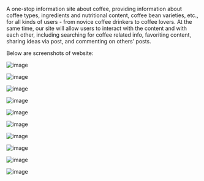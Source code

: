 A one-stop information site about coffee, providing information about coffee types, ingredients and nutritional content, coffee bean varieties, etc., for all kinds of users - from novice coffee drinkers to coffee lovers. At the same time, our site will allow users to interact with the content and with each other, including searching for coffee related info, favoriting content, sharing ideas via post, and commenting on others’ posts.

Below are screenshots of website:

![image](https://user-images.githubusercontent.com/80549882/185031581-6c1d8981-bef6-4935-97a9-f2129ea9b7c7.png)

![image](https://user-images.githubusercontent.com/80549882/185031761-52612a3c-4443-4042-a556-e2a669381a18.png)

![image](https://user-images.githubusercontent.com/80549882/185031833-f463dc02-22ac-47ba-ae10-2d5cce7dc0cc.png)

![image](https://user-images.githubusercontent.com/80549882/185031910-87a11380-4a64-417d-9726-439d64ee1a0c.png)

![image](https://user-images.githubusercontent.com/80549882/185031982-2394075a-fbca-4367-b752-4aa346e0eb94.png)

![image](https://user-images.githubusercontent.com/80549882/185032024-5364692f-f6f3-423a-85e8-6ee5b6c58a1a.png)

![image](https://user-images.githubusercontent.com/80549882/185032084-57fffbe1-3843-45d2-a95a-8b5a3ee9b825.png)

![image](https://user-images.githubusercontent.com/80549882/185032114-2c7a0b59-2e33-4133-ae2a-364cc0a5a708.png)

![image](https://user-images.githubusercontent.com/80549882/185032159-581a3948-81cd-4f18-86b0-f04988f94f43.png)

![image](https://user-images.githubusercontent.com/80549882/185032209-a26d86a5-a2fd-4598-baf6-bcc8bbef568c.png)
